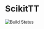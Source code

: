 # ScikitTT

[![Build Status](https://github.com/thbake/ScikitTT.jl/actions/workflows/CI.yml/badge.svg?branch=main)](https://github.com/thbake/ScikitTT.jl/actions/workflows/CI.yml?query=branch%3Amain)
